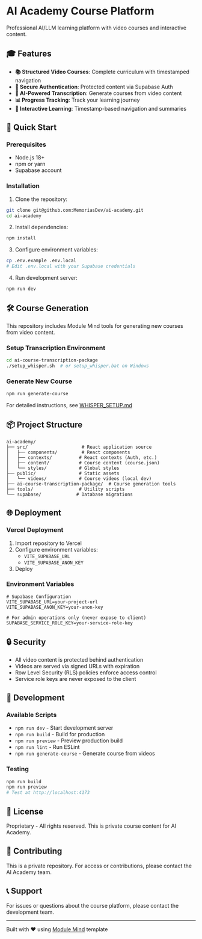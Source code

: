 # AI Academy Course Platform

Professional AI/LLM learning platform with video courses and interactive content.

## 🎓 Features

- **📚 Structured Video Courses**: Complete curriculum with timestamped navigation
- **🔐 Secure Authentication**: Protected content via Supabase Auth
- **📝 AI-Powered Transcription**: Generate courses from video content
- **📊 Progress Tracking**: Track your learning journey
- **🎯 Interactive Learning**: Timestamp-based navigation and summaries

## 🚀 Quick Start

### Prerequisites
- Node.js 18+ 
- npm or yarn
- Supabase account

### Installation

1. Clone the repository:
```bash
git clone git@github.com:MemoriasDev/ai-academy.git
cd ai-academy
```

2. Install dependencies:
```bash
npm install
```

3. Configure environment variables:
```bash
cp .env.example .env.local
# Edit .env.local with your Supabase credentials
```

4. Run development server:
```bash
npm run dev
```

## 🛠️ Course Generation

This repository includes Module Mind tools for generating new courses from video content.

### Setup Transcription Environment
```bash
cd ai-course-transcription-package
./setup_whisper.sh  # or setup_whisper.bat on Windows
```

### Generate New Course
```bash
npm run generate-course
```

For detailed instructions, see [WHISPER_SETUP.md](./WHISPER_SETUP.md)

## 📦 Project Structure

```
ai-academy/
├── src/                    # React application source
│   ├── components/         # React components
│   ├── contexts/          # React contexts (Auth, etc.)
│   ├── content/           # Course content (course.json)
│   └── styles/            # Global styles
├── public/                # Static assets
│   └── videos/            # Course videos (local dev)
├── ai-course-transcription-package/  # Course generation tools
├── tools/                 # Utility scripts
└── supabase/             # Database migrations
```

## 🌐 Deployment

### Vercel Deployment

1. Import repository to Vercel
2. Configure environment variables:
   - `VITE_SUPABASE_URL`
   - `VITE_SUPABASE_ANON_KEY`
3. Deploy

### Environment Variables

```env
# Supabase Configuration
VITE_SUPABASE_URL=your-project-url
VITE_SUPABASE_ANON_KEY=your-anon-key

# For admin operations only (never expose to client)
SUPABASE_SERVICE_ROLE_KEY=your-service-role-key
```

## 🔒 Security

- All video content is protected behind authentication
- Videos are served via signed URLs with expiration
- Row Level Security (RLS) policies enforce access control
- Service role keys are never exposed to the client

## 🧪 Development

### Available Scripts

- `npm run dev` - Start development server
- `npm run build` - Build for production
- `npm run preview` - Preview production build
- `npm run lint` - Run ESLint
- `npm run generate-course` - Generate course from videos

### Testing

```bash
npm run build
npm run preview
# Test at http://localhost:4173
```

## 📄 License

Proprietary - All rights reserved. This is private course content for AI Academy.

## 🤝 Contributing

This is a private repository. For access or contributions, please contact the AI Academy team.

## 📞 Support

For issues or questions about the course platform, please contact the development team.

---

Built with ❤️ using [Module Mind](https://github.com/module-mind) template